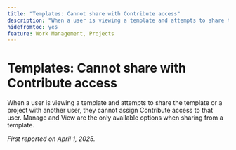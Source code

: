 ```yaml
---
title: "Templates: Cannot share with Contribute access"
description: "When a user is viewing a template and attempts to share the template or a project with another user, they cannot assign Contribute access to that user. Manage and View are the only available options when sharing from a template."
hidefromtoc: yes
feature: Work Management, Projects
---
```


# Templates: Cannot share with Contribute access

When a user is viewing a template and attempts to share the template or a project with another user, they cannot assign Contribute access to that user. Manage and View are the only available options when sharing from a template.

_First reported on April 1, 2025._
